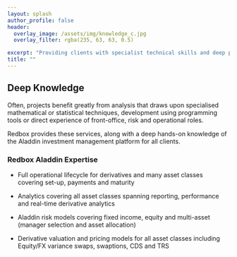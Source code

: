 ```yaml
---
layout: splash
author_profile: false
header:
  overlay_image: /assets/img/knowledge_c.jpg
  overlay_filter: rgba(235, 63, 63, 0.5)

excerpt: "Providing clients with specialist technical skills and deep platform knowledge as standard"
title: ""
---
```


## Deep Knowledge

Often, projects benefit greatly from analysis that draws upon specialised mathematical or statistical techniques, development using programming tools or direct experience of front-office, risk and operational roles. 

Redbox provides these services, along with a deep hands-on knowledge of the Aladdin investment management platform for all clients.

### Redbox Aladdin Expertise

<section class="info_panels" id="info_panels">
  <ul>
    <li>
      <p>Full operational lifecycle for derivatives and many asset classes covering set-up, payments and maturity
      </p>
    </li>
    <li>
      <p>Analytics covering all asset classes spanning reporting, performance and real-time derivative analytics
      </p>
    </li>
    <li>
      <p>Aladdin risk models covering fixed income, equity and multi-asset (manager selection and asset allocation)
      </p>
    </li>
    <li>
      <p>Derivative valuation and pricing models for all asset classes including Equity/FX variance swaps, swaptions, CDS and TRS
      </p>
    </li>    
  </ul>
</section>